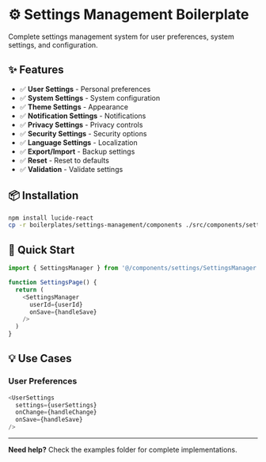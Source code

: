 # ⚙️ Settings Management Boilerplate

Complete settings management system for user preferences, system settings, and configuration.

## ✨ Features

- ✅ **User Settings** - Personal preferences
- ✅ **System Settings** - System configuration
- ✅ **Theme Settings** - Appearance
- ✅ **Notification Settings** - Notifications
- ✅ **Privacy Settings** - Privacy controls
- ✅ **Security Settings** - Security options
- ✅ **Language Settings** - Localization
- ✅ **Export/Import** - Backup settings
- ✅ **Reset** - Reset to defaults
- ✅ **Validation** - Validate settings

## 📦 Installation

```bash
npm install lucide-react
cp -r boilerplates/settings-management/components ./src/components/settings
```

## 🚀 Quick Start

```typescript
import { SettingsManager } from '@/components/settings/SettingsManager'

function SettingsPage() {
  return (
    <SettingsManager
      userId={userId}
      onSave={handleSave}
    />
  )
}
```

## 💡 Use Cases

### User Preferences

```typescript
<UserSettings
  settings={userSettings}
  onChange={handleChange}
  onSave={handleSave}
/>
```

---

**Need help?** Check the examples folder for complete implementations.

